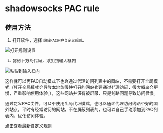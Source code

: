 # shadowsocks PAC rule

## 使用方法

1. 打开软件，选择 `编辑PAC用户自定义规则…`

![打开规则设置](https://guidelines.cc/assets/img/2019-04-26_15-55-46.png)

1. 复制下方的代码，添加到输入框内

![粘贴到输入框内](https://guidelines.cc/assets/img/2019-04-26_15-57-41.png)

这样就可以再PAC自动模式下也会通过代理访问列表中的网站，不需要打开全局模式（打开全局模式会导致本地能很快打开的网站也要通过代理访问，很大概率会更慢，严重影响使用体验。），这些网站并没有被屏蔽，只是线路问题导致访问很慢。

通过定义PAC文件，可以不使用全局代理模式，也可以通过代理访问线路不好的国外站点。平时有经常访问的网站，不在屏蔽列表的，也可以自己手动添加到PAC列表内，优化访问体验。

[点击查看最新自定义规则](../user-rule.txt ':include')